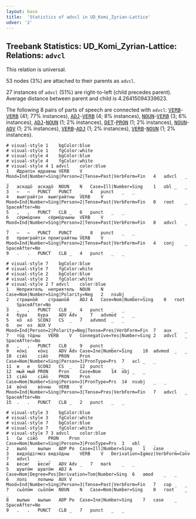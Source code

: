 ```yaml
---
layout: base
title:  'Statistics of advcl in UD_Komi_Zyrian-Lattice'
udver: '2'
---
```


## Treebank Statistics: UD_Komi_Zyrian-Lattice: Relations: `advcl`

This relation is universal.

53 nodes (3%) are attached to their parents as `advcl`.

27 instances of `advcl` (51%) are right-to-left (child precedes parent).
Average distance between parent and child is 4.26415094339623.

The following 8 pairs of parts of speech are connected with `advcl`: <tt><a href="kpv_lattice-pos-VERB.html">VERB</a></tt>-<tt><a href="kpv_lattice-pos-VERB.html">VERB</a></tt> (41; 77% instances), <tt><a href="kpv_lattice-pos-ADJ.html">ADJ</a></tt>-<tt><a href="kpv_lattice-pos-VERB.html">VERB</a></tt> (4; 8% instances), <tt><a href="kpv_lattice-pos-NOUN.html">NOUN</a></tt>-<tt><a href="kpv_lattice-pos-VERB.html">VERB</a></tt> (3; 6% instances), <tt><a href="kpv_lattice-pos-ADJ.html">ADJ</a></tt>-<tt><a href="kpv_lattice-pos-NOUN.html">NOUN</a></tt> (1; 2% instances), <tt><a href="kpv_lattice-pos-DET.html">DET</a></tt>-<tt><a href="kpv_lattice-pos-PRON.html">PRON</a></tt> (1; 2% instances), <tt><a href="kpv_lattice-pos-NOUN.html">NOUN</a></tt>-<tt><a href="kpv_lattice-pos-ADV.html">ADV</a></tt> (1; 2% instances), <tt><a href="kpv_lattice-pos-VERB.html">VERB</a></tt>-<tt><a href="kpv_lattice-pos-ADJ.html">ADJ</a></tt> (1; 2% instances), <tt><a href="kpv_lattice-pos-VERB.html">VERB</a></tt>-<tt><a href="kpv_lattice-pos-NOUN.html">NOUN</a></tt> (1; 2% instances).


~~~ conllu
# visual-style 1	bgColor:blue
# visual-style 1	fgColor:white
# visual-style 4	bgColor:blue
# visual-style 4	fgColor:white
# visual-style 4 1 advcl	color:blue
1	Идралін	идравны	VERB	V	Mood=Ind|Number=Sing|Person=2|Tense=Past|VerbForm=Fin	4	advcl	_	_
2	аскадӧ	аскадӧ	NOUN	N	Case=Ill|Number=Sing	1	obl	_	_
3	–	–	PUNCT	PUNCT	_	4	punct	_	_
4	выиграйтін	выиграйтны	VERB	V	Mood=Ind|Number=Sing|Person=2|Tense=Past|VerbForm=Fin	0	root	_	SpaceAfter=No
5	,	,	PUNCT	CLB	_	6	punct	_	_
6	сёрмӧдчин	сёрмӧдчыны	VERB	V	Mood=Ind|Number=Sing|Person=2|Tense=Past|VerbForm=Fin	8	advcl	_	_
7	–	–	PUNCT	PUNCT	_	8	punct	_	_
8	проиграйтін	проиграйтны	VERB	V	Mood=Ind|Number=Sing|Person=2|Tense=Past|VerbForm=Fin	4	conj	_	SpaceAfter=No
9	.	.	PUNCT	CLB	_	4	punct	_	_

~~~


~~~ conllu
# visual-style 7	bgColor:blue
# visual-style 7	fgColor:white
# visual-style 2	bgColor:blue
# visual-style 2	fgColor:white
# visual-style 2 7 advcl	color:blue
1	Неприятель	неприятель	NOUN	N	Case=Nom|Number=Sing|Polarity=Neg	2	nsubj	_	_
2	страшнӧй	страшнӧй	ADJ	A	Case=Nom|Number=Sing	0	root	_	SpaceAfter=No
3	,	,	PUNCT	CLB	_	4	punct	_	_
4	бура	бура	ADV	Adv	_	7	advmod	_	_
5	кӧ	кӧ	SCONJ	CS	_	7	advmod	_	_
6	он	оз	AUX	V	Mood=Ind|Person=2|Polarity=Neg|Tense=Pres|VerbForm=Fin	7	aux	_	_
7	тӧд	тӧдны	VERB	V	Connegative=Yes|Number=Sing	2	advcl	_	SpaceAfter=No
8	,	,	PUNCT	CLB	_	9	punct	_	_
9	кӧні	кӧні	ADV	Adv	Case=Ine|Number=Sing	10	advmod	_	_
10	сійӧ	сійӧ	PRON	Pron	Case=Nom|Number=Sing|Person=3|PronType=Prs	7	acl	_	_
11	и	и	SCONJ	CS	_	12	punct	_	_
12	мый	мый	PRON	Pron	Case=Nom	14	obj	_	_
13	сійӧ	сійӧ	PRON	Pron	Case=Nom|Number=Sing|Person=3|PronType=Prs	14	nsubj	_	_
14	вӧчӧ	вӧчны	VERB	V	Mood=Ind|Number=Sing|Person=3|Tense=Pres|VerbForm=Fin	7	advcl	_	SpaceAfter=No
15	.	.	PUNCT	CLB	_	2	punct	_	_

~~~


~~~ conllu
# visual-style 3	bgColor:blue
# visual-style 3	fgColor:white
# visual-style 7	bgColor:blue
# visual-style 7	fgColor:white
# visual-style 7 3 advcl	color:blue
1	Сы	сійӧ	PRON	Pron	Case=Nom|Number=Sing|Person=3|PronType=Prs	3	obl	_	_
2	вылӧ	вылын	ADP	Po	Case=Ill|Number=Sing	1	case	_	_
3	видзӧдігмоз	видзӧдны	VERB	V	Derivation=Igmoz|VerbForm=Conv	7	advcl	_	_
4	весиг	весиг	ADV	Adv	_	7	mark	_	_
5	шуштӧм	шуштӧм	ADJ	A	Case=Nom|Degree=Pos|Derivation=Tom|Number=Sing	6	amod	_	_
6	лолі	лолыны	AUX	V	Mood=Ind|Number=Sing|Person=3|Tense=Past|VerbForm=Fin	7	cop	_	_
7	сьӧлӧм	сьӧлӧм	NOUN	N	Case=Nom|Number=Sing	0	root	_	_
8	вылын	вылын	ADP	Po	Case=Ine|Number=Sing	7	case	_	SpaceAfter=No
9	.	.	PUNCT	CLB	_	7	punct	_	_

~~~


